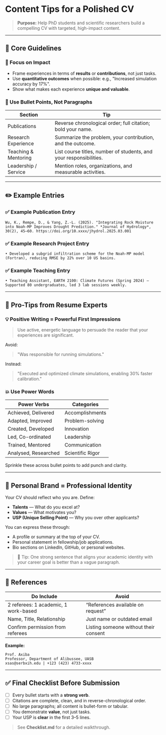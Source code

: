 # Content Tips for a Polished CV

> **Purpose:** Help PhD students and scientific researchers build a compelling CV with targeted, high-impact content.

---

## 📌 Core Guidelines

### 🎯 Focus on Impact

* Frame experiences in terms of **results** or **contributions**, not just tasks.
* Use **quantitative outcomes** when possible: e.g., "Increased simulation accuracy by 17%".
* Show what makes each experience **unique and valuable**.

### 🧱 Use Bullet Points, Not Paragraphs

| Section              | Tip                                                                |
| -------------------- | ------------------------------------------------------------------ |
| Publications         | Reverse chronological order; full citation; bold your name.        |
| Research Experience  | Summarize the problem, your contribution, and the outcome.         |
| Teaching & Mentoring | List course titles, number of students, and your responsibilities. |
| Leadership / Service | Mention roles, organizations, and measurable activities.           |

---

## ✏️ Example Entries

### ✅ Example Publication Entry

```text
Wu, K., Rempe, D., & Yang, Z.-L. (2025). "Integrating Rock Moisture into Noah-MP Improves Drought Prediction." *Journal of Hydrology*, 30(2), 45–60. https://doi.org/10.xxxx/jhydrol.2025.03.001
```

### ✅ Example Research Project Entry

```text
• Developed a subgrid infiltration scheme for the Noah-MP model (Fortran), reducing RMSE by 22% over 10 US basins.
```

### ✅ Example Teaching Entry

```text
• Teaching Assistant, EARTH 2100: Climate Futures (Spring 2024) — Supported 80 undergraduates, led 3 lab sessions weekly.
```

---

## 🧠 Pro-Tips from Resume Experts

### 💡 Positive Writing = Powerful First Impressions

> Use active, energetic language to persuade the reader that your experiences are significant.

Avoid:

> "Was responsible for running simulations."

Instead:

> "Executed and optimized climate simulations, enabling 30% faster calibration."

### 💥 Use Power Words

| Power Verbs          | Categories       |
| -------------------- | ---------------- |
| Achieved, Delivered  | Accomplishments  |
| Adapted, Improved    | Problem-solving  |
| Created, Developed   | Innovation       |
| Led, Co-ordinated    | Leadership       |
| Trained, Mentored    | Communication    |
| Analysed, Researched | Scientific Rigor |

Sprinkle these across bullet points to add punch and clarity.

---

## 🧠 Personal Brand = Professional Identity

Your CV should reflect who you are. Define:

* **Talents** — What do you excel at?
* **Values** — What motivates you?
* **USP (Unique Selling Point)** — Why you over other applicants?

You can express these through:

* A profile or summary at the top of your CV.
* Personal statement in fellowship/job applications.
* Bio sections on LinkedIn, GitHub, or personal websites.

> 🎯 Tip: One strong sentence that aligns your academic identity with your career goal is better than a vague paragraph.

---

## 📇 References

| Do Include                           | Avoid                                 |
| ------------------------------------ | ------------------------------------- |
| 2 referees: 1 academic, 1 work-based | “References available on request”     |
| Name, Title, Relationship            | Just name or outdated email           |
| Confirm permission from referees     | Listing someone without their consent |

**Example:**

```text
Prof. Axiba  
Professor, Department of Alibussee, UASB
xsas@serbxih.edu | +123 (423) 4733-xxxx
```

---

## ✅ Final Checklist Before Submission

* [ ] Every bullet starts with a **strong verb**.
* [ ] Citations are complete, clean, and in reverse-chronological order.
* [ ] No large paragraphs; all content is bullet-form or tabular.
* [ ] You demonstrate **value**, not just tasks.
* [ ] Your USP is **clear** in the first 3–5 lines.

> See **Checklist.md** for a detailed walkthrough.
